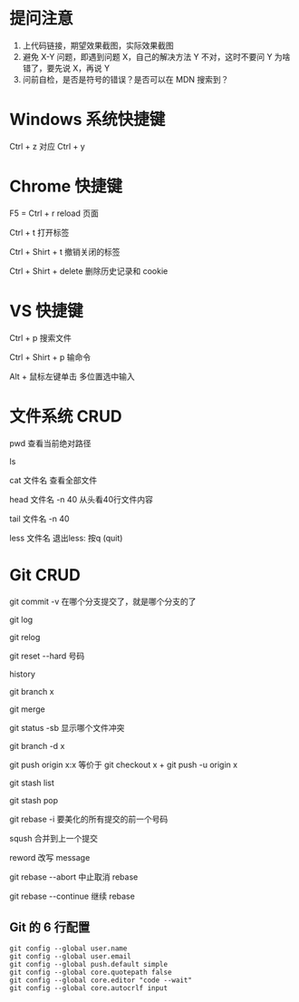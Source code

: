 # 提问注意

1. 上代码链接，期望效果截图，实际效果截图
2. 避免 X-Y 问题，即遇到问题 X，自己的解决方法 Y 不对，这时不要问 Y 为啥错了，要先说 X，再说 Y
3. 问前自检，是否是符号的错误？是否可以在 MDN 搜索到？



# Windows 系统快捷键

Ctrl + z 对应 Ctrl + y



# Chrome 快捷键

F5 = Ctrl + r  reload 页面

Ctrl + t 打开标签

Ctrl + Shirt + t 撤销关闭的标签

Ctrl + Shirt + delete 删除历史记录和 cookie



# VS 快捷键

Ctrl + p 搜索文件

Ctrl + Shirt + p 输命令

Alt + 鼠标左键单击 多位置选中输入



# 文件系统 CRUD

pwd 查看当前绝对路径

ls

cat 文件名 查看全部文件

head 文件名 -n 40 从头看40行文件内容

tail 文件名 -n 40

less 文件名 退出less: 按q (quit)



# Git CRUD

git commit -v 在哪个分支提交了，就是哪个分支的了

git log

git relog

git reset --hard 号码

history

git branch x

git merge

git status -sb 显示哪个文件冲突

git branch -d x

git push origin x:x  等价于 git checkout x + git push -u origin x

git stash list

git stash pop

git rebase -i 要美化的所有提交的前一个号码

   sqush 合并到上一个提交

   reword 改写 message

git rebase --abort 中止取消 rebase

git rebase --continue 继续 rebase

##  Git 的 6 行配置

```
git config --global user.name
git config --global user.email
git config --global push.default simple
git config --global core.quotepath false
git config --global core.editor "code --wait"
git config --global core.autocrlf input
```

